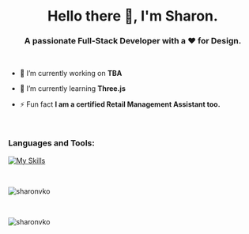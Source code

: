 <h1 align="center">Hello there 👋, I'm Sharon.</h1>
<h3 align="center">A passionate Full-Stack Developer with a ❤️ for Design.</h3>
<br>


- 🔭 I’m currently working on **TBA**

- 🌱 I’m currently learning **Three.js**

- ⚡ Fun fact **I am a certified Retail Management Assistant too.**
<br>

<p align="left">
</p>

<h3 align="left">Languages and Tools:</h3>

[![My Skills](https://skillicons.dev/icons?i=html,js,ts,express,nodejs,mongodb,mysql,postgres,supabase,react,css,sass,bootstrap,tailwind,figma,jest,vite,npm,vscode,git,netlify,postman&theme=light&perline=11)](https://skillicons.dev)

<br>
<p><img align="center" src="https://github-readme-stats.vercel.app/api/top-langs?username=sharonvko&show_icons=true&locale=en&layout=compact" alt="sharonvko" /></p>
<br>
<p align="left"> <img src="https://komarev.com/ghpvc/?username=sharonvko&label=Profile%20views&color=0e75b6&style=flat" alt="sharonvko" /> </p>
